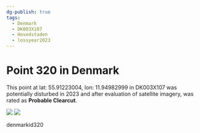 ```yaml
---
dg-publish: true
tags:
  - Denmark
  - DK003X107
  - Hovedstaden
  - lossyear2023
---
```


# Point 320 in Denmark

This point at lat: 55.91223004, lon: 11.94982999 in DK003X107 was potentially disturbed in 2023 and after evaluation of satellite imagery, was rated as **Probable Clearcut**.

<div class='juxtapose' data-showcredits='false'>
<img src='https://baserow-backend-production20240528124524339000000001.s3.amazonaws.com/user_files/E4dh66uFGm915Y2PnctBkyuoaJ7R0R95_65f98e18087f234b844eac98f4315834724f022a0f2dd116377c6ac016b00615.png' data-label='May 2021' />
<img src='https://baserow-backend-production20240528124524339000000001.s3.amazonaws.com/user_files/GRkrJAB7l10p1utjd3zRbPcLETDydqEZ_6cc821c18b07afa210e319868c67fc74530d2aac62e94290bd11d1b1c4cdf0ec.png' data-label='April 2024' />
</div>

denmarkid320